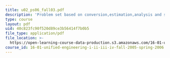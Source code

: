 ```yaml
---
title: u02_ps06_fall03.pdf
description: 'Problem set based on conversion,estimation,analysis and scaling.'
type: course
layout: pdf
uid: 40c823fc90f520d89ce3b56414f7b0b5
file_type: application/pdf
file_location: >-
  https://open-learning-course-data-production.s3.amazonaws.com/16-01-unified-engineering-i-ii-iii-iv-fall-2005-spring-2006/40c823fc90f520d89ce3b56414f7b0b5_u02_ps06_fall03.pdf
course_id: 16-01-unified-engineering-i-ii-iii-iv-fall-2005-spring-2006
---
```


